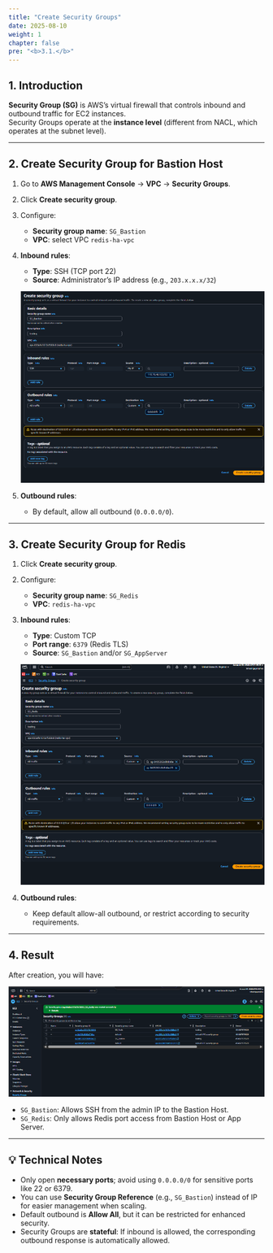 ```yaml
---
title: "Create Security Groups"
date: 2025-08-10
weight: 1
chapter: false
pre: "<b>3.1.</b>"
---
```


## 1. Introduction

**Security Group (SG)** is AWS’s virtual firewall that controls inbound and outbound traffic for EC2 instances.  
Security Groups operate at the **instance level** (different from NACL, which operates at the subnet level).

---

## 2. Create Security Group for Bastion Host

1. Go to **AWS Management Console** → **VPC** → **Security Groups**.
2. Click **Create security group**.
3. Configure:
   - **Security group name**: `SG_Bastion`
   - **VPC**: select VPC `redis-ha-vpc`
4. **Inbound rules**:
   - **Type**: SSH (TCP port 22)
   - **Source**: Administrator’s IP address (e.g., `203.x.x.x/32`)
   
   ![Inbound SSH](/images/2.prerequisite/sc-group-1.png)

5. **Outbound rules**:
   - By default, allow all outbound (`0.0.0.0/0`).

---

## 3. Create Security Group for Redis

1. Click **Create security group**.
2. Configure:
   - **Security group name**: `SG_Redis`
   - **VPC**: `redis-ha-vpc`
3. **Inbound rules**:
   - **Type**: Custom TCP
   - **Port range**: `6379` (Redis TLS)
   - **Source**: `SG_Bastion` and/or `SG_AppServer`
   
   ![Inbound Redis](/images/2.prerequisite/sc-group-2.png)

4. **Outbound rules**:
   - Keep default allow-all outbound, or restrict according to security requirements.

---

## 4. Result

After creation, you will have:

![SG List](/images/2.prerequisite/sc-group-3.png)

- `SG_Bastion`: Allows SSH from the admin IP to the Bastion Host.
- `SG_Redis`: Only allows Redis port access from Bastion Host or App Server.

---

## 💡 Technical Notes

- Only open **necessary ports**; avoid using `0.0.0.0/0` for sensitive ports like 22 or 6379.
- You can use **Security Group Reference** (e.g., `SG_Bastion`) instead of IP for easier management when scaling.
- Default outbound is **Allow All**, but it can be restricted for enhanced security.
- Security Groups are **stateful**: If inbound is allowed, the corresponding outbound response is automatically allowed.
